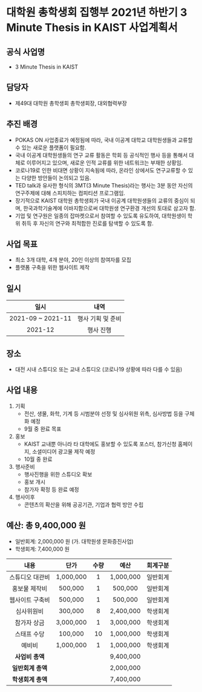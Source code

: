 대학원 총학생회 집행부 2021년 하반기 3 Minute Thesis in KAIST 사업계획서
===

## 공식 사업명
- 3 Minute Thesis in KAIST

## 담당자
- 제49대 대학원 총학생회 총학생회장, 대외협력부장

## 추진 배경
- POKAS ON 사업종료가 예정됨에 따라, 국내 이공계 대학교 대학원생들과 교류할 수 있는 새로운 플랫폼이 필요함.
- 국내 이공계 대학원생들의 연구 교류 활동은 학회 등 공식적인 행사 등을 통해서 대체로 이루어지고 있으며, 새로운 인적 교류를 위한 네트워크는 부재한 상황임.
- 코로나19로 인한 비대면 상황이 지속됨에 따라, 온라인 상에서도 연구교류할 수 있는 다양한 방안들이 논의되고 있음.
- TED talk과 유사한 형식의 3MT(3 Minute Thesis)라는 행사는 3분 동안 자신의 연구주제에 대해 스피치하는 컴피티션 프로그램임. 
- 장기적으로 KAIST 대학원 총학생회가 국내 이공계 대학원생들의 교류의 중심이 되며, 한국과학기술계에 이바지함으로써 대학원생 연구환경 개선의 토대로 삼고자 함.
- 기업 및 연구원은 일종의 잡마켓으로서 참여할 수 있도록 유도하여, 대학원생이 학위 취득 후 자신의 연구와 최적합한 진로를 탐색할 수 있도록 함.

## 사업 목표
- 최소 3개 대학, 4개 분야, 20인 이상의 참여자를 모집 
- 플랫폼 구축을 위한 웹사이트 제작

## 일시

| 일시 | 내역 | 
|:---:|:---:|
| 2021-09 ~ 2021-11 | 행사 기획 및 준비 |
| 2021-12 | 행사 진행 |

## 장소
- 대전 시내 스튜디오 또는 교내 스튜디오 (코로나19 상황에 따라 다를 수 있음)

## 사업 내용
1. 기획
    - 전산, 생물, 화학, 기계 등 시범분야 선정 및 심사위원 위촉, 심사방법 등을 구체화 예정
    - 9월 중 완료 목표
2. 홍보
    - KAIST 교내뿐 아니라 타 대학에도 홍보할 수 있도록 포스터, 참가신청 홈페이지, 소셜미디어 광고물 제작 예정
    - 10월 중 완료
3. 행사준비
    - 행사진행을 위한 스튜디오 확보
    - 홍보 개시
    - 참가자 확정 등 완료 예정 
4. 행사이후
    - 콘텐츠의 확산을 위해 공공기관, 기업과 협력 방안 수립

## 예산: 총 9,400,000 원
- 일반회계: 2,000,000 원 (가. 대학원생 문화증진사업)
- 학생회계: 7,400,000 원 

| **내용** | **단가** | **수량** | **예산** | **회계구분** |
|:---:|:---:|:---:|:---:|:---:|
| 스튜디오 대관비 | 1,000,000 | 1 | 1,000,000 | 일반회계 | 
| 홍보물 제작비 | 500,000 | 1 | 500,000 | 일반회계 | 
| 웹사이트 구축비 | 500,000 | 1 | 500,000 | 일반회계 | 
| 심사위원비 | 300,000 | 8 | 2,400,000 | 학생회계 |
| 참가자 상금 | 3,000,000 | 1 | 3,000,000 | 학생회계 |
| 스태프 수당 | 100,000 | 10 | 1,000,000 | 학생회계 |
| 예비비 | 1,000,000 | 1 | 1,000,000 | 학생회계 | 
| **사업비 총액** |  |  | 9,400,000 | |
| **일반회계 총액** |  |  | 2,000,000 | |
| **학생회계 총액** |  |  | 7,400,000 | |
